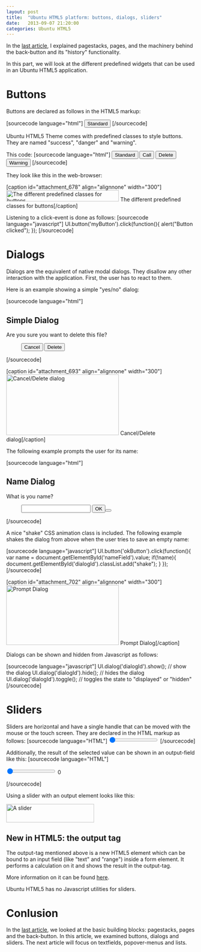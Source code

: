 ```yaml
---
layout: post
title:  "Ubuntu HTML5 platform: buttons, dialogs, sliders"
date:   2013-09-07 21:20:00
categories: Ubuntu HTML5
---
```

In the <a href="taming-the-ubuntu-html5-platform-part-2/">last article</a>, I explained pagestacks, pages, and the machinery behind the back-button and its "history" functionality.

In this part, we will look at the different predefined widgets that can be used in an Ubuntu HTML5 application.

<h1 id="buttons">Buttons</h1>
Buttons are declared as follows in the HTML5 markup:

[sourcecode language="html"]
<button data-role="button" id="myButton">Standard</button>
[/sourcecode]

Ubuntu HTML5 Theme comes with predefined classes to style buttons. They are named "success", "danger" and "warning".

This code:
[sourcecode language="html"]
<button data-role="button" id="myButton">Standard</button>
<button class="success" data-role="button">Call</button>
<button class="danger" data-role="button">Delete</button>
<button class="warning" data-role="button">Warning</button>
[/sourcecode]

They look like this in the web-browser:

[caption id="attachment_678" align="alignnone" width="300"]<a href="http://daniel-beck.org/wp-content/uploads/buttonsStyles.png"><img class="size-medium wp-image-678" alt="The different predefined classes for buttons" src="http://daniel-beck.org/wp-content/uploads/buttonsStyles-300x30.png" width="300" height="30" /></a> The different predefined classes for buttons[/caption]

Listening to a click-event is done as follows:
[sourcecode language="javascript"]
UI.button('myButton').click(function(){
  alert("Button clicked");
});
[/sourcecode]

<h1 id="dialogs">Dialogs</h1>
Dialogs are the equivalent of native modal dialogs. They disallow any other interaction with the application. First, the user has to react to them.

Here is an example showing a simple "yes/no" dialog:

[sourcecode language="html"]
<div id="dialog1" style="display: block" data-role="dialog">
  <section>
    <h1>Simple Dialog</h1>
    <p>Are you sure you want to delete this file?</p>
    <menu>
      <button id="no" data-role="button">Cancel</button>
      <button id="yes" class="danger" data-role="button">Delete</button>
    </menu>
  </section>
<div>
[/sourcecode]

[caption id="attachment_693" align="alignnone" width="300"]<a href="http://daniel-beck.org/wp-content/uploads/dialog.png"><img class="size-medium wp-image-693" alt="Cancel/Delete dialog" src="http://daniel-beck.org/wp-content/uploads/dialog-300x161.png" width="300" height="161" /></a> Cancel/Delete dialog[/caption]

The following example prompts the user for its name:

[sourcecode language="html"]
<div id="dialog2" style="display: block" data-role="dialog">
  <section>
   <h1>Name Dialog</h1>
   <p>What is you name?</p>
   <menu>
     <input type="text" id="nameField"/>
     <button data-role="button" id="okButton">OK<button>
   </menu>
 </section>
<div>
[/sourcecode]

A nice "shake" CSS animation class is included. The following example shakes the dialog from above when the user tries to save an empty name:

[sourcecode language="javascript"]
UI.button('okButton').click(function(){
  var name = document.getElementById('nameField').value;
  if(!name){
    document.getElementById('dialogId').classList.add("shake");
  }
});
[/sourcecode]

[caption id="attachment_702" align="alignnone" width="300"]<a href="http://daniel-beck.org/wp-content/uploads/dialogTextInput.png"><img class="size-medium wp-image-702" alt="Prompt Dialog" src="http://daniel-beck.org/wp-content/uploads/dialogTextInput-300x159.png" width="300" height="159" /></a> Prompt Dialog[/caption]

Dialogs can be shown and hidden from Javascript as follows:

[sourcecode language="javascript"]
UI.dialog('dialogId').show(); // show the dialog
UI.dialog('dialogId').hide(); // hides the dialog
UI.dialog('dialogId').toggle(); // toggles the state to "displayed" or "hidden"
[/sourcecode]

<h1 id="sliders">Sliders</h1>
Sliders are horizontal and have a single handle that can be moved with the mouse or the touch screen. They are declared in the HTML markup as follows:
[sourcecode language="HTML"]
<input id="myslider" type="range" value="0" max="100" min="0" name="formvalue">
[/sourcecode]

Additionally, the result of the selected value can be shown in an output-field like this:
[sourcecode language="HTML"]
<form onsubmit="return false" oninput="displayedAge.value = age.valueAsNumber">
<input name="age" id="age" type="range" min="0" max="100" value="0">
<output for="age" name="displayedAge">0</output>
</form>
[/sourcecode]

Using a slider with an output element looks like this:

<a href="http://daniel-beck.org/wp-content/uploads/slider.png"><img class="size-full wp-image-710" alt="A slider" src="http://daniel-beck.org/wp-content/uploads/slider.png" width="234" height="49" /></a>
<div class="box">
<h2>New in HTML5: the output tag</h2>
The output-tag mentioned above is a new HTML5 element which can be bound to an input field (like "text" and "range") inside a form element. It performs a calculation on it and shows the result in the output-tag.

More information on it can be found <a href="https://developer.mozilla.org/docs/Web/HTML/Element/output">here</a>.

</div>
Ubuntu HTML5 has no Javascript utilities for sliders.
<h1>Conlusion</h1>
In the <a href="taming-the-ubuntu-html5-platform-part-2/">last article</a>, we looked at the basic building blocks: pagestacks, pages and the back-button. In this article, we examined buttons, dialogs and sliders. The next article will focus on textfields, popover-menus and lists.